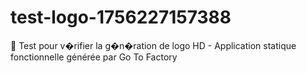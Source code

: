 # test-logo-1756227157388
📱 Test pour v�rifier la g�n�ration de logo HD - Application statique fonctionnelle générée par Go To Factory
